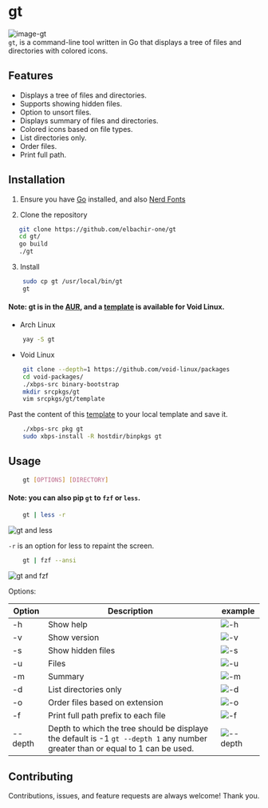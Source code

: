 # gt

![image-gt](https://i.postimg.cc/Dzp2zHJ7/gtshoot.png)
<br>
`gt`, is a command-line tool written in Go that displays a tree of files
and directories with colored icons.
<br>
## Features

- Displays a tree of files and directories.
- Supports showing hidden files.
- Option to unsort files.
- Displays summary of files and directories.
- Colored icons based on file types.
- List directories only.
- Order files.
- Print full path.

## Installation

1. Ensure you have [Go](https://go.dev/dl/) installed, and also [Nerd Fonts](https://www.nerdfonts.com)

2. Clone the repository

```bash
   git clone https://github.com/elbachir-one/gt
   cd gt/
   go build
   ./gt
```

3. Install

```bash
    sudo cp gt /usr/local/bin/gt
    gt
```


#### Note: gt is in the [AUR](https://aur.archlinux.org/packages/gt), and a [template](https://github.com/elbachir-one/void-templates) is available for Void Linux.

- Arch Linux
```bash
    yay -S gt
```

- Void Linux

```bash
    git clone --depth=1 https://github.com/void-linux/packages
    cd void-packages/
    ./xbps-src binary-bootstrap
    mkdir srcpkgs/gt
    vim srcpkgs/gt/template
```
Past the content of this
[template](https://github.com/elbachir-one/void-templates) to your local
template and save it.

```bash
    ./xbps-src pkg gt
    sudo xbps-install -R hostdir/binpkgs gt
```

## Usage

```bash
    gt [OPTIONS] [DIRECTORY]
```

#### Note: you can also pip `gt` to `fzf` or `less`.

```bash
    gt | less -r
```
![gt and less](https://i.postimg.cc/d3tzmKjs/2024-07-21-18-05.png)

`-r` is an option for less to repaint the screen.

```bash
    gt | fzf --ansi
```
![gt and fzf](https://i.postimg.cc/C5P9c6cj/2024-07-21-18-06.png)

Options:

| Option  | Description                                                                                                                    | example                                          |
|---------|--------------------------------------------------------------------------------------------------------------------------------|--------------------------------------------------|
| -h      | Show help                                                                                                                      | ![-h](https://i.postimg.cc/647QG2YT/h.png)       |
| -v      | Show version                                                                                                                   | ![-v](https://i.postimg.cc/xk0T3Ftw/v.png)       |
| -s      | Show hidden files                                                                                                              | ![-s](https://i.postimg.cc/4YR3m3tN/s.png)       |
| -u      | Files                                                                                                                          | ![-u](https://i.postimg.cc/Bj5nDGc5/u.png)       |
| -m      | Summary                                                                                                                        | ![-m](https://i.postimg.cc/PNcJny5D/m.png)       |
| -d      | List directories only                                                                                                          | ![-d](https://i.postimg.cc/YGD99fNJ/d.png)       |
| -o      | Order files based on extension                                                                                                 | ![-o](https://i.postimg.cc/VdC6ftJV/o.png)       |
| -f      | Print full path prefix to each file                                                                                            | ![-f](https://i.postimg.cc/mhhknJBR/f.png)       |
| --depth | Depth to which the tree should be displaye the default is -1 `gt --depth 1` any number greater than or equal to 1 can be used. | ![--depth](https://i.postimg.cc/yg8xsrRm/dd.png) |

## Contributing

Contributions, issues, and feature requests are always welcome! Thank you.

